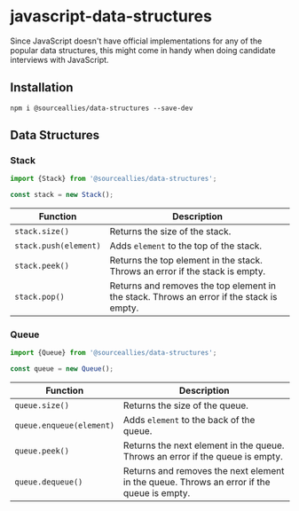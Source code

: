 # javascript-data-structures
Since JavaScript doesn't have official implementations for any of the popular data
structures, this might come in handy when doing candidate interviews with JavaScript.

## Installation

```
npm i @sourceallies/data-structures --save-dev
```

## Data Structures

### Stack

```js
import {Stack} from '@sourceallies/data-structures';

const stack = new Stack();
```

| Function              | Description                                                                               |
|-----------------------|-------------------------------------------------------------------------------------------|
| `stack.size()`        | Returns the size of the stack.                                                            |
| `stack.push(element)` | Adds `element` to the top of the stack.                                                   |
| `stack.peek()`        | Returns the top element in the stack.  Throws an error if the stack is empty.             |
| `stack.pop()`         | Returns and removes the top element in the stack.  Throws an error if the stack is empty. |

### Queue

```js
import {Queue} from '@sourceallies/data-structures';

const queue = new Queue();
```

| Function                 | Description                                                                                |
|--------------------------|--------------------------------------------------------------------------------------------|
| `queue.size()`           | Returns the size of the queue.                                                             |
| `queue.enqueue(element)` | Adds `element` to the back of the queue.                                                   |
| `queue.peek()`           | Returns the next element in the queue.  Throws an error if the queue is empty.             |
| `queue.dequeue()`        | Returns and removes the next element in the queue.  Throws an error if the queue is empty. |